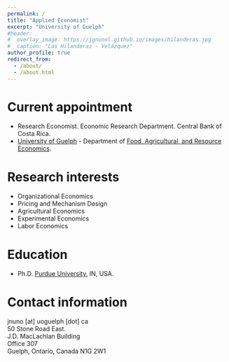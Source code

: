 ```yaml
---
permalink: /
title: "Applied Economist"
excerpt: "University of Guelph"
#header:
#  overlay_image: https://jgnunol.github.io/images/hilanderas.jpg
#  caption: "Las Hilanderas - Velázquez"
author_profile: true
redirect_from:
  - /about/
  - /about.html
---
```


Current appointment
======
* Research Economist. Economic Research Department. Central Bank of Costa Rica.
* [University of Guelph](https://www.uoguelph.ca/) - Department of [Food, Agricultural, and Resource Economics](https://www.uoguelph.ca/fare/).

Research interests
======
* Organizational Economics
* Pricing and Mechanism Design
* Agricultural Economics
* Experimental Economics
* Labor Economics

Education
======
* Ph.D. [Purdue University](https://www.purdue.edu/), IN, USA.

Contact information
======
jnuno [at] uoguelph [dot] ca <br/>
50 Stone Road East.<br/>
J.D. MacLachlan Building<br/>
Office 307<br/>
Guelph, Ontario, Canada N1G 2W1
